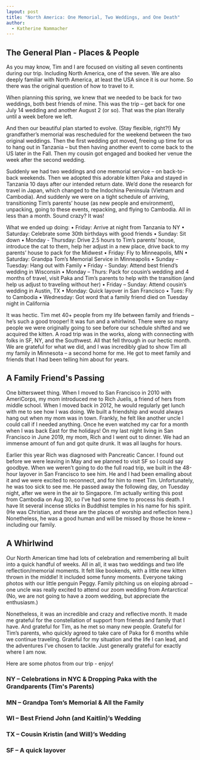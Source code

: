 ```yaml
---
layout: post
title: "North America: One Memorial, Two Weddings, and One Death"
author:
  - Katherine Nammacher
---
```


## The General Plan - Places & People
As you may know, Tim and I are focused on visiting all seven continents during our trip. Including North America, one of the seven. We are also deeply familiar with North America, at least the USA since it is our home. So there was the original question of how to travel to it.

When planning this spring, we knew that we needed to be back for two weddings, both best friends of mine. This was the trip – get back for one July 14 wedding and another August 2 (or so). That was the plan literally until a week before we left. 

And then our beautiful plan started to evolve. (Stay flexible, right?!) My grandfather’s memorial was rescheduled for the weekend between the two original weddings. Then the first wedding got moved, freeing up time for us to hang out in Tanzania – but then having another event to come back to the US later in the Fall. Then my cousin got engaged and booked her venue the week after the second wedding. 

Suddenly we had two weddings and one memorial service – on back-to-back weekends. Then we adopted this adorable kitten Paka and stayed in Tanzania 10 days after our intended return date. We’d done the research for travel in Japan, which changed to the Indochina Peninsula (Vietnam and Cambodia). And suddenly we were on a tight schedule of arriving, transitioning Tim’s parents’ house (as new people and environment), unpacking, going to these events, repacking, and flying to Cambodia. All in less than a month. Sound crazy? It was!

What we ended up doing:
•	Friday: Arrive at night from Tanzania to NY
•	Saturday: Celebrate some 30th birthdays with good friends 
•	Sunday: Sit down
•	Monday - Thursday: Drive 2.5 hours to Tim’s parents’ house, introduce the cat to them, help her adjust in a new place, drive back to my parents’ house to pack for the Midwest
•	Friday: Fly to Minneapolis, MN
•	Saturday: Grandpa Tom’s Memorial Service in Minneapolis
•	Sunday – Tuesday: Hang out with Family
•	Friday - Sunday: Attend best friend’s wedding in Wisconsin
•	Monday – Thurs: Pack for cousin’s wedding and 4 months of travel, visit Paka and Tim’s parents to help with the transition (and help us adjust to traveling without her)
•	Friday – Sunday: Attend cousin’s wedding in Austin, TX
•	Monday: Quick layover in San Francisco
•	Tues: Fly to Cambodia
•	Wednesday: Got word that a family friend died on Tuesday night in California


It was hectic. Tim met 40+ people from my life between family and friends – he’s such a good trooper! It was fun and a whirlwind. There were so many people we were originally going to see before our schedule shifted and we acquired the kitten. A road trip was in the works, along with connecting with folks in SF, NY, and the Southwest. All that fell through in our hectic month. We are grateful for what we did, and I was incredibly glad to show Tim all my family in Minnesota – a second home for me. He got to meet family and friends that I had been telling him about for years. 

## A Family Friend's Passing
One bittersweet thing. When I moved to San Francisco in 2010 with AmeriCorps, my mom introduced me to Rich Juelis, a friend of hers from middle school. When I moved back in 2012, he would regularly get lunch with me to see how I was doing. We built a friendship and would always hang out when my mom was in town. Frankly, he felt like another uncle I could call if I needed anything. Once he even watched my car for a month when I was back East for the holidays! On my last night living in San Francisco in June 2019, my mom, Rich and I went out to dinner. We had an immense amount of fun and got quite drunk. It was all laughs for hours. 

Earlier this year Rich was diagnosed with Pancreatic Cancer. I found out before we were leaving in May and we planned to visit SF so I could say goodbye. When we weren’t going to do the full road trip, we built in the 48-hour layover in San Francisco to see him. He and I had been emailing about it and we were excited to reconnect, and for him to meet Tim. Unfortunately, he was too sick to see me. He passed away the following day, on Tuesday night, after we were in the air to Singapore. I’m actually writing this post from Cambodia on Aug 30, so I’ve had some time to process his death. I have lit several incense sticks in Buddhist temples in his name for his spirit. (He was Christian, and these are the places of worship and reflection here.) Nonetheless, he was a good human and will be missed by those he knew – including our family. 

## A Whirlwind
Our North American time had lots of celebration and remembering all built into a quick handful of weeks. All in all, it was two weddings and two life reflection/memorial moments. It felt like bookends, with a little new kitten thrown in the middle! It included some funny moments. Everyone taking photos with our little penguin Peggy. Family pitching us on eloping abroad – one uncle was really excited to attend our zoom wedding from Antarctica! (No, we are not going to have a zoom wedding, but appreciate the enthusiasm.) 

Nonetheless, it was an incredible and crazy and reflective month. It made me grateful for the constellation of support from friends and family that I have. And grateful for Tim, as he met so many new people. Grateful for Tim’s parents, who quickly agreed to take care of Paka for 6 months while we continue traveling. Grateful for my situation and the life I can lead, and the adventures I’ve chosen to tackle. Just generally grateful for exactly where I am now.

Here are some photos from our trip - enjoy!

### NY – Celebrations in NYC & Dropping Paka with the Grandparents (Tim's Parents)

### MN – Grandpa Tom’s Memorial & All the Family

### WI – Best Friend John (and Kaitlin)’s Wedding 

### TX – Cousin Kristin (and Will)’s Wedding 

### SF – A quick layover

